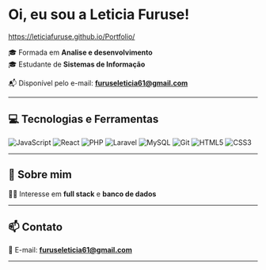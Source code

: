 # Oi, eu sou a Leticia Furuse!
https://leticiafuruse.github.io/Portfolio/

🎓 Formada em **Analise e desenvolvimento**  
🎓 Estudante de **Sistemas de Informação**  

📬 Disponível pelo e-mail: **furuseleticia61@gmail.com**

---

## 💻 Tecnologias e Ferramentas

![JavaScript](https://img.shields.io/badge/-JavaScript-F7DF1E?style=for-the-badge&logo=javascript&logoColor=000000)
![React](https://img.shields.io/badge/-React-61DAFB?style=for-the-badge&logo=react&logoColor=000000)
![PHP](https://img.shields.io/badge/-PHP-777BB4?style=for-the-badge&logo=php&logoColor=ffffff)
![Laravel](https://img.shields.io/badge/-Laravel-F55247?style=for-the-badge&logo=laravel&logoColor=ffffff)
![MySQL](https://img.shields.io/badge/-MySQL-00758F?style=for-the-badge&logo=mysql&logoColor=ffffff)
![Git](https://img.shields.io/badge/-Git-F05032?style=for-the-badge&logo=git&logoColor=ffffff)
![HTML5](https://img.shields.io/badge/-HTML5-E34F26?style=for-the-badge&logo=html5&logoColor=ffffff)
![CSS3](https://img.shields.io/badge/-CSS3-1572B6?style=for-the-badge&logo=css3&logoColor=ffffff)

---

## 📌 Sobre mim

👩‍💻 Interesse em **full stack** e **banco de dados** 

---

## 📫 Contato

📧 E-mail: **furuseleticia61@gmail.com**

---

<!---
LeticiaFuruse/LeticiaFuruse is a ✨ special ✨ repository because its `README.md` (this file) appears on your GitHub profile.
You can click the Preview link to take a look at your changes.
--->
